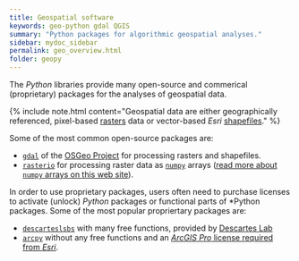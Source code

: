 ```yaml
---
title: Geospatial software
keywords: geo-python gdal QGIS
summary: "Python packages for algorithmic geospatial analyses."
sidebar: mydoc_sidebar
permalink: geo_overview.html
folder: geopy
---
```


The *Python* libraries provide many open-source and commerical (proprietary) packages for the analyses of geospatial data.

{% include note.html content="Geospatial data are either geographically referenced, pixel-based [rasters](https://en.wikipedia.org/wiki/Raster_graphics) data or vector-based *Esri* [shapefiles](https://en.wikipedia.org/wiki/Shapefile)." %}

Some of the most common open-source packages are:
 * [`gdal`](https://gdal.org/) of the [OSGeo Project](http://www.osgeo.org/) for processing rasters and shapefiles.
 * [`rasterio`](https://rasterio.readthedocs.io/en/latest/) for processing raster data as [`numpy`](https://numpy.org/) arrays ([read more about `numpy` arrays on this web site](hypy_pynum.html)).

In order to use proprietary packages, users often need to purchase licenses to activate (unlock) *Python* packages or functional parts of *Python packages. Some of the most popular propriertary packages are:
 * [`descarteslsbs`](https://docs.descarteslabs.com/api.html) with many free functions, provided by [Descartes Lab](https://www.descarteslabs.com/)
 * [`arcpy`](https://desktop.arcgis.com/en/arcmap/10.3/analyze/arcpy/what-is-arcpy-.htm) without any free functions and an [*ArcGIS Pro* license required from *Esri*](https://pro.arcgis.com/en/pro-app/get-started/about-licensing.htm).